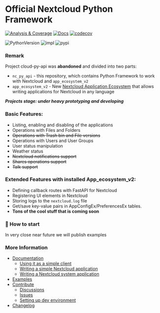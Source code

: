 # Official Nextcloud Python Framework

[![Analysis & Coverage](https://github.com/cloud-py-api/nc_py_api/actions/workflows/analysis-coverage.yml/badge.svg)](https://github.com/cloud-py-api/nc_py_api/actions/workflows/analysis-coverage.yml)
[![Docs](https://github.com/cloud-py-api/nc_py_api/actions/workflows/docs.yml/badge.svg)](https://cloud-py-api.github.io/nc_py_api/)
[![codecov](https://codecov.io/github/cloud-py-api/nc_py_api/branch/main/graph/badge.svg?token=C91PL3FYDQ)](https://codecov.io/github/cloud-py-api/nc_py_api)

![PythonVersion](https://img.shields.io/badge/python-3.9%20%7C%203.10%20%7C%203.11%20%7C%203.12-blue)
![impl](https://img.shields.io/pypi/implementation/nc_py_api)
![pypi](https://img.shields.io/pypi/v/nc_py_api.svg)

### Remark

Project cloud-py-api was **abandoned** and divided into two parts:
 * `nc_py_api` - this repository, which contains Python Framework to work with Nextcloud and `app_ecosystem_v2`
 * `app_ecosystem_v2` - New [Nextcloud Application Ecosystem](https://github.com/cloud-py-api/app_ecosystem_v2) that allows writing applications for Nextcloud in any language

**_Projects stage: under heavy prototyping and developing_**

### Basic Features:
 * Listing, enabling and disabling of the applications
 * Operations with Files and Folders
 * ~~Operations with Trash bin and File versions~~
 * Operations with Users and User Groups
 * User status manipulation
 * Weather status
 * ~~Nextcloud notifications support~~
 * ~~Shares operations support~~
 * ~~Talk support~~

### Extended Features with installed App_ecosystem_v2:
 * Defining callback routes with FastAPI for Nextcloud
 * Registering UI elements in Nextcloud
 * Storing logs to the `nextcloud.log` file
 * Get/save key-value pairs in AppConfigEx/PreferencesEx tables.
 * **Tons of the cool stuff that is coming soon**

### 🚀 How to start

In very close near future we will publish examples

### More Information

- [Documentation](https://nc_py_api.readthedocs.io/)
  - [Using it as a simple client](to-do)
  - [Writing a simple Nextcloud application](to-do)
  - [Writing a Nextcloud system application](to-do)
- [Examples](https://github.com/cloud-py-api/nc_py_api/tree/main/examples)
- [Contribute](https://github.com/cloud-py-api/nc_py_api/blob/main/.github/CONTRIBUTING.md)
  - [Discussions](https://github.com/cloud-py-api/nc_py_api/discussions)
  - [Issues](https://github.com/cloud-py-api/nc_py_api/issues)
  - [Setting up dev environment](to-do)
- [Changelog](https://github.com/cloud-py-api/nc_py_api/blob/main/CHANGELOG.md)
